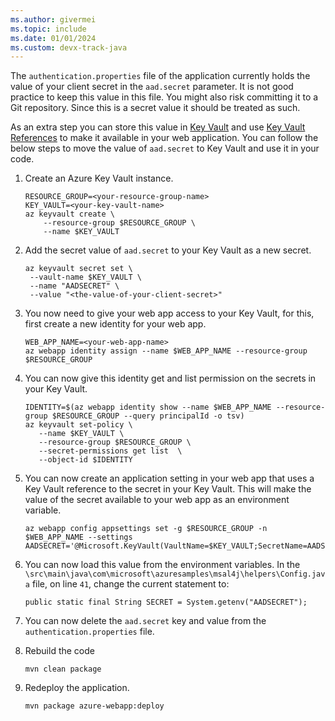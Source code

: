 ```yaml
---
ms.author: givermei
ms.topic: include
ms.date: 01/01/2024
ms.custom: devx-track-java
---
```


The `authentication.properties` file of the application currently holds the value of your client secret in the `aad.secret` parameter. It is not good practice to keep this value in this file. You might also risk committing it to a Git repository. Since this is a secret value it should be treated as such. 

As an extra step you can store this value in [Key Vault](/azure/key-vault/general/basic-concepts) and use [Key Vault References](/azure/app-service/app-service-key-vault-references?tabs=azure-cli) to make it available in your web application. You can follow the below steps to move the value of `aad.secret` to Key Vault and use it in your code. 

1. Create an Azure Key Vault instance.

    ```
    RESOURCE_GROUP=<your-resource-group-name>
    KEY_VAULT=<your-key-vault-name>
    az keyvault create \
        --resource-group $RESOURCE_GROUP \
        --name $KEY_VAULT
    ```

1. Add the secret value of `aad.secret` to your Key Vault as a new secret.

   ```
   az keyvault secret set \
    --vault-name $KEY_VAULT \
    --name "AADSECRET" \
    --value "<the-value-of-your-client-secret>"
   ```

1. You now need to give your web app access to your Key Vault, for this, first create a new identity for your web app.

   ```
   WEB_APP_NAME=<your-web-app-name>
   az webapp identity assign --name $WEB_APP_NAME --resource-group $RESOURCE_GROUP
   ```

1. You can now give this identity get and list permission on the secrets in your Key Vault.

   ```
   IDENTITY=$(az webapp identity show --name $WEB_APP_NAME --resource-group $RESOURCE_GROUP --query principalId -o tsv)
   az keyvault set-policy \
      --name $KEY_VAULT \
      --resource-group $RESOURCE_GROUP \
      --secret-permissions get list  \
      --object-id $IDENTITY
   ```

1. You can now create an application setting in your web app that uses a Key Vault reference to the secret in your Key Vault. This will make the value of the secret available to your web app as an environment variable.

   ```
   az webapp config appsettings set -g $RESOURCE_GROUP -n $WEB_APP_NAME --settings AADSECRET='@Microsoft.KeyVault(VaultName=$KEY_VAULT;SecretName=AADSECRET)'
   ```

1. You can now load this value from the environment variables. In the `\src\main\java\com\microsoft\azuresamples\msal4j\helpers\Config.java` file, on line `41`, change the current statement to: 

   ```
   public static final String SECRET = System.getenv("AADSECRET");
   ```

1. You can now delete the `aad.secret` key and value from the `authentication.properties` file.

1. Rebuild the code

   ```
   mvn clean package
   ```

1. Redeploy the application.

   ```
   mvn package azure-webapp:deploy
   ```
